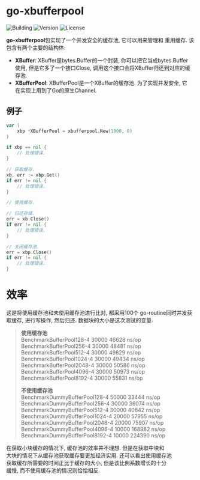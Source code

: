 # go-xbufferpool

![Building](https://img.shields.io/badge/building-passing-green.svg)
![Version](https://img.shields.io/badge/version-1.0.0-blue.svg)
![License](https://img.shields.io/badge/license-MIT-blue.svg)

**go-xbufferpool**包实现了一个并发安全的缓存池, 它可以用来管理和
重用缓存. 该包含有两个主要的结构体:

* **XBuffer**: XBuffer是bytes.Buffer的一个封装, 你可以把它当成bytes.Buffer  
使用, 但是它多了一个接口Close, 调用这个接口会将XBuffer归还到对应的缓存池.
* **XBufferPool**: XBufferPool是一个XBuffer的缓存池. 为了实现并发安全, 它  
在实现上用到了Go的原生Channel.

## 例子

```go
var (
    xbp *XBufferPool = xbufferpool.New(1000, 0)
)

if xbp == nil {
    // 处理错误.
}

// 获取缓存.
xb, err := xbp.Get()
if err != nil {
    // 处理错误.
}

// 使用缓存.

// 归还存储.
err = xb.Close()
if err != nil {
    // 处理错误.
}

// 关闭缓存池.
err = xbp.Close()
if err != nil {
    // 处理错误.
}

```

# 效率

这是将使用缓存池和未使用缓存池进行比对, 都采用100个
go-routine同时并发获取缓存, 进行写操作, 然后归还. 
数据块的大小是这次测试的变量.

>**使用缓存池**  
>BenchmarkBufferPool128-4           30000         46628 ns/op  
>BenchmarkBufferPool256-4           30000         48481 ns/op  
>BenchmarkBufferPool512-4           30000         49829 ns/op  
>BenchmarkBufferPool1024-4          30000         49434 ns/op  
>BenchmarkBufferPool2048-4          30000         50586 ns/op  
>BenchmarkBufferPool4096-4          30000         50973 ns/op  
>BenchmarkBufferPool8192-4          30000         55831 ns/op  
>
>**不使用缓存池**  
>BenchmarkDummyBufferPool128-4      50000         33444 ns/op  
>BenchmarkDummyBufferPool256-4      30000         36074 ns/op  
>BenchmarkDummyBufferPool512-4      30000         40642 ns/op  
>BenchmarkDummyBufferPool1024-4     20000         57955 ns/op  
>BenchmarkDummyBufferPool2048-4     20000         75907 ns/op  
>BenchmarkDummyBufferPool4096-4     10000        168982 ns/op  
>BenchmarkDummyBufferPool8192-4     10000        224390 ns/op  


在获取小块缓存的情况下, 缓存池的效率并不理想. 但是在获取中块和  
大块的情况下从缓存池获取缓存要更加经济实用. 还可以看出使用缓存池  
获取缓存所需要的时间正比于缓存的大小, 但是该比例系数增长的十分  
缓慢, 而不使用缓存池的情况则恰恰相反.
